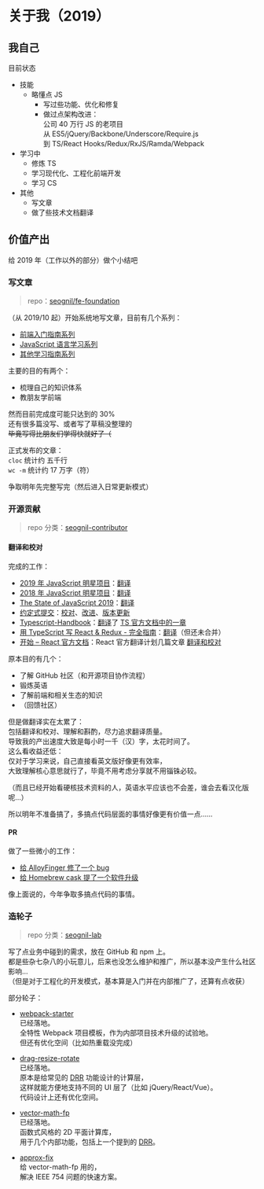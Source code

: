 # 关于我（2019）

## 我自己

目前状态

- 技能
  - 略懂点 JS
    - 写过些功能、优化和修复
    - 做过点架构改进：  
      公司 40 万行 JS 的老项目  
      从 ES5/jQuery/Backbone/Underscore/Require.js  
      到 TS/React Hooks/Redux/RxJS/Ramda/Webpack
- 学习中
  - 修炼 TS
  - 学习现代化、工程化前端开发
  - 学习 CS
- 其他
  - 写文章
  - 做了些技术文档翻译

## 价值产出

给 2019 年（工作以外的部分）做个小结吧

### 写文章

> repo：[seognil/fe-foundation](https://github.com/seognil/fe-foundation)

（从 2019/10 起）开始系统地写文章，目前有几个系列：

- [前端入门指南系列](/note/fe-development-cookbook.md)
- [JavaScript 语言学习系列](/note/js-foundation.md)
- [其他学习指南系列](/note/study-methodology.md)

主要的目的有两个：

- 梳理自己的知识体系
- 教朋友学前端

然而目前完成度可能只达到的 30%  
还有很多篇没写、或者写了草稿没整理的  
~~毕竟写得比朋友们学得快就好了（~~

正式发布的文章：  
`cloc` 统计约 五千行  
`wc -m` 统计约 17 万字（符）

争取明年先完整写完（然后进入日常更新模式）

### 开源贡献

> repo 分类：[seognil-contributor](https://github.com/seognil-contributor)

#### 翻译和校对

完成的工作：

- [2019 年 JavaScript 明星项目](https://risingstars.js.org/2019/zh)：[翻译](https://github.com/bestofjs/javascript-risingstars/pull/49)
- [2018 年 JavaScript 明星项目](https://risingstars.js.org/2018/zh)：[翻译](https://github.com/bestofjs/javascript-risingstars/pull/39)
- [The State of JavaScript 2019](https://2019.stateofjs.com/zh/)：[翻译](https://github.com/StateOfJS/State-of-JS-2019/pull/50)
- [约定式提交](https://www.conventionalcommits.org/zh-hans/v1.0.0-beta.4/)：[校对](https://github.com/conventional-commits/conventionalcommits.org/pull/124)、[改进](https://github.com/conventional-commits/conventionalcommits.org/pull/126)、[版本更新](https://github.com/conventional-commits/conventionalcommits.org/pull/155)
- [Typescript-Handbook](https://zhongsp.gitbook.io/typescript-handbook/release-notes/typescript-3.7)：[翻译](https://github.com/zhongsp/TypeScript/pull/274)了 [TS 官方文档中的一章](https://www.typescriptlang.org/docs/handbook/release-notes/typescript-3-7.html)
- [用 TypeScript 写 React & Redux - 完全指南](https://github.com/seognil-contributor/react-redux-typescript-guide)：[翻译](https://github.com/piotrwitek/react-redux-typescript-guide/pull/199)（但还未合并）
- [开始 – React 官方文档](https://zh-hans.reactjs.org/docs/getting-started.html)：React 官方翻译计划几篇文章 [翻译和校对](https://github.com/reactjs/zh-hans.reactjs.org/pulls?q=is%3Apr+is%3Aclosed+author%3Aseognil)

原本目的有几个：

- 了解 GitHub 社区（和开源项目协作流程）
- 锻炼英语
- 了解前端和相关生态的知识
- （回馈社区）

但是做翻译实在太累了：  
包括翻译和校对、理解和斟酌，尽力追求翻译质量。  
导致我的产出速度大致是每小时一千（汉）字，太花时间了。  
这么看收益还低：  
仅对于学习来说，自己直接看英文版好像更有效率，  
大致理解核心意思就行了，毕竟不用考虑分享就不用锱铢必较。

（而且已经开始看硬核技术资料的人，英语水平应该也不会差，谁会去看汉化版呢…）

所以明年不准备搞了，多搞点代码层面的事情好像更有价值一点……

<!-- [关于翻译](./) -->

#### PR

做了一些微小的工作：

- [给 AlloyFinger 修了一个 bug](https://github.com/AlloyTeam/AlloyFinger/pull/85)
- [给 Homebrew cask 提了一个软件升级](https://github.com/Homebrew/homebrew-cask/pull/71677)

像上面说的，今年争取多搞点代码的事情。

### 造轮子

> repo 分类：[seognil-lab](https://github.com/seognil-lab)

写了点业务中碰到的需求，放在 GitHub 和 npm 上。  
都是些杂七杂八的小玩意儿，后来也没怎么维护和推广，所以基本没产生什么社区影响…  
（但是对于工程化的开发模式，基本算是入门并在内部推广了，还算有点收获）

部分轮子：

- [webpack-starter](https://github.com/seognil-lab/webpack-starter)  
  已经落地。  
  全特性 Webpack 项目模板，作为内部项目技术升级的试验地。  
  但还有优化空间（比如热重载没完成）

- [drag-resize-rotate](https://github.com/seognil-lab/drag-resize-rotate)  
  已经落地。  
  原本是给常见的 [DRR](https://www.npmjs.com/search?q=drag%20rotate) 功能设计的计算层，  
  这样就能方便地支持不同的 UI 层了（比如 jQuery/React/Vue）。  
  代码设计上还有优化空间。

- [vector-math-fp](https://github.com/seognil-lab/vector-math-fp)  
  已经落地。  
  函数式风格的 2D 平面计算库，  
  用于几个内部功能，包括上一个提到的 [DRR](https://github.com/seognil-lab/drag-resize-rotate/blob/master/package.json#L66)。

- [approx-fix](https://github.com/seognil-lab/approx-fix)  
  给 vector-math-fp 用的，  
  解决 IEEE 754 问题的快速方案。
